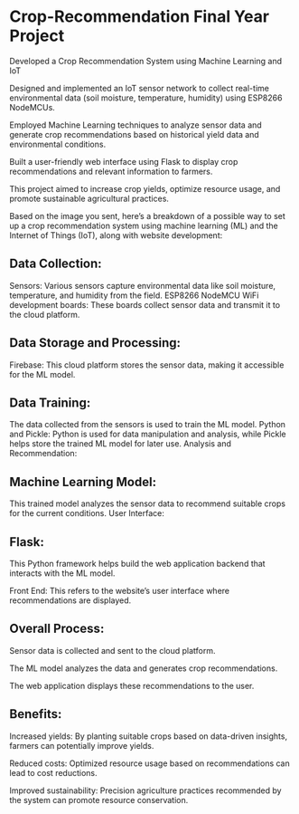 # Crop-Recommendation Final Year Project

Developed a Crop Recommendation System using Machine Learning and IoT

Designed and implemented an IoT sensor network to collect real-time environmental data (soil moisture, temperature, humidity) using ESP8266 NodeMCUs.

Employed Machine Learning techniques to analyze sensor data and generate crop recommendations based on historical yield data and environmental conditions.

Built a user-friendly web interface using Flask to display crop recommendations and relevant information to farmers.

This project aimed to increase crop yields, optimize resource usage, and promote sustainable agricultural practices.


Based on the image you sent, here’s a breakdown of a possible way to set up a crop recommendation system using machine learning (ML) and the Internet of Things (IoT), along with website development:

## Data Collection:

Sensors: Various sensors capture environmental data like soil moisture, temperature, and humidity from the field.
ESP8266 NodeMCU WiFi development boards: These boards collect sensor data and transmit it to the cloud platform.

## Data Storage and Processing:
Firebase: 
This cloud platform stores the sensor data, making it accessible for the ML model.

## Data Training: 
The data collected from the sensors is used to train the ML model.
Python and Pickle: Python is used for data manipulation and analysis, while Pickle helps store the trained ML model for later use.
Analysis and Recommendation:

## Machine Learning Model: 
This trained model analyzes the sensor data to recommend suitable crops for the current conditions.
User Interface:

## Flask: 
This Python framework helps build the web application backend that interacts with the ML model.

Front End: This refers to the website’s user interface where recommendations are displayed.


## Overall Process:

Sensor data is collected and sent to the cloud platform.

The ML model analyzes the data and generates crop recommendations.

The web application displays these recommendations to the user.

## Benefits:

Increased yields: By planting suitable crops based on data-driven insights, farmers can potentially improve yields.

Reduced costs: Optimized resource usage based on recommendations can lead to cost reductions.

Improved sustainability: Precision agriculture practices recommended by the system can promote resource conservation.
